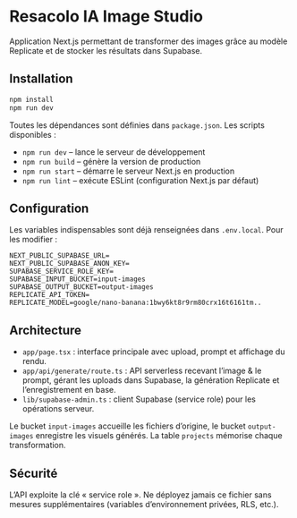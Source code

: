 # Resacolo IA Image Studio

Application Next.js permettant de transformer des images grâce au modèle Replicate et de stocker les résultats dans Supabase.

## Installation

```bash
npm install
npm run dev
```

Toutes les dépendances sont définies dans `package.json`. Les scripts disponibles :

- `npm run dev` – lance le serveur de développement
- `npm run build` – génère la version de production
- `npm run start` – démarre le serveur Next.js en production
- `npm run lint` – exécute ESLint (configuration Next.js par défaut)

## Configuration

Les variables indispensables sont déjà renseignées dans `.env.local`. Pour les modifier :

```
NEXT_PUBLIC_SUPABASE_URL=
NEXT_PUBLIC_SUPABASE_ANON_KEY=
SUPABASE_SERVICE_ROLE_KEY=
SUPABASE_INPUT_BUCKET=input-images
SUPABASE_OUTPUT_BUCKET=output-images
REPLICATE_API_TOKEN=
REPLICATE_MODEL=google/nano-banana:1bwy6kt8r9rm80crx16t6161tm..
```

## Architecture

- `app/page.tsx` : interface principale avec upload, prompt et affichage du rendu.
- `app/api/generate/route.ts` : API serverless recevant l’image & le prompt, gérant les uploads dans Supabase, la génération Replicate et l’enregistrement en base.
- `lib/supabase-admin.ts` : client Supabase (service role) pour les opérations serveur.

Le bucket `input-images` accueille les fichiers d’origine, le bucket `output-images` enregistre les visuels générés. La table `projects` mémorise chaque transformation.

## Sécurité

L’API exploite la clé « service role ». Ne déployez jamais ce fichier sans mesures supplémentaires (variables d’environnement privées, RLS, etc.).
